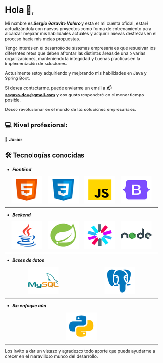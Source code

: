# Hola 👋,

Mi nombre es ***Sergio Garavito Valero*** y esta es mi cuenta oficial, estaré actualizándola con nuevos proyectos como forma de entrenamiento para alcanzar mejorar mis habilidades actuales y adquirir nuevas destrezas en el proceso hacia mis metas propuestas.

Tengo interés en el desarrollo de sistemas empresariales que resuelvan los diferentes retos que deben afrontar las distintas áreas de una o varias organizaciones, manteniendo la integridad y buenas practicas en la implementación de soluciones.

Actualmente estoy adquiriendo y mejorando mis habilidades en Java y Spring Boot.

Si desea contactarme, puede enviarme un email a 📬 **segava.dev@gmail.com** y con gusto responderé en el menor tiempo posible.

Deseo revolucionar en el mundo de las soluciones empresariales.

## 💻 Nivel profesional:

🔰 **Junior**

## 🛠️ Tecnologías conocidas

* ***FrontEnd***

<div style="display: flex; justify-content: space-evenly">
    <img src="./assets/html.png" alt="html logo" width=100px; height=90px>
    <img src="./assets/css.png" alt="css logo" width=100px; height=90px>
    <img src="./assets/javaScript.png" alt="javaScript logo" width=100px; height=90px>
    <img src="./assets/bootstrap.png" alt="Bootstrap logo" width=100px; height=90px>
</div>

---

* ***Backend***

<div style="display: flex; justify-content: space-evenly">
    <img src="./assets/java.png" alt="Java logo" width=100px; height=90px>
    <img src="./assets/Spring Boot.png" alt="Spring boot logo" width=100px; height=90px>
    <img src="./assets/jwt.png" alt="JWT logo" width=100px; height=90px>
    <img src="./assets/nodejs.png" alt="NodeJs logo" width=100px; height=90px>
</div>

---

* ***Bases de datos***

<div style="display: flex; justify-content: space-around">
    <img src="./assets/MySQL.png" alt="MySQL logo" width=100px; height=90px>
    <img src="./assets/postgresql.png" alt="PostgreSQL logo" width=100px; height=90px>
</div>

---

* ***Sin enfoque aún***

<div style="display: flex; justify-content: space-evenly">
    <img src="./assets/python.png" alt="html logo" width=100px; height=90px>
</div>

---

Los invito a dar un vistazo y agradezco todo aporte que pueda ayudarme a crecer en el maravilloso mundo del desarrollo.
